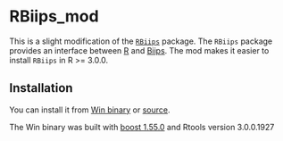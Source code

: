 # RBiips_mod

This is a slight modification of the [`RBiips`](https://gforge.inria.fr/projects/biips/) package.
The `RBiips` package provides an interface between [R](http://www.r-project.org/) and [Biips](https://gforge.inria.fr/projects/biips/).
The mod makes it easier to install `RBiips` in R >= 3.0.0.


## Installation

You can install it from [Win binary](RBiips_0.7.2.j.zip) or [source](RBiips_0.7.2.j.tar.gz).

The Win binary was built with [boost 1.55.0](http://www.boost.org)
and Rtools version 3.0.0.1927


